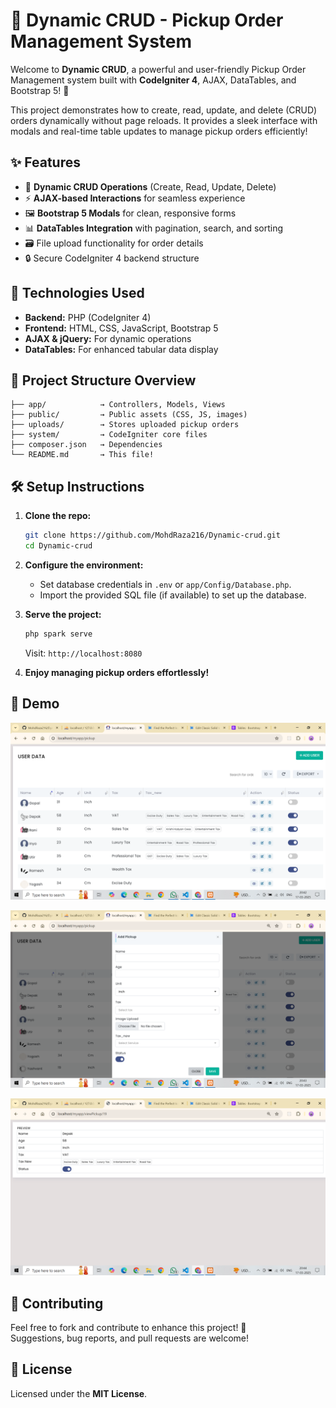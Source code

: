 # 🚀 Dynamic CRUD - Pickup Order Management System

Welcome to **Dynamic CRUD**, a powerful and user-friendly Pickup Order Management system built with **CodeIgniter 4**, AJAX, DataTables, and Bootstrap 5! 🎉

This project demonstrates how to create, read, update, and delete (CRUD) orders dynamically without page reloads. It provides a sleek interface with modals and real-time table updates to manage pickup orders efficiently!

## ✨ Features

- 📄 **Dynamic CRUD Operations** (Create, Read, Update, Delete)
- ⚡ **AJAX-based Interactions** for seamless experience
- 🖼️ **Bootstrap 5 Modals** for clean, responsive forms
- 📊 **DataTables Integration** with pagination, search, and sorting
- 🗃️ File upload functionality for order details
- 🔒 Secure CodeIgniter 4 backend structure

## 🚀 Technologies Used

- **Backend:** PHP (CodeIgniter 4)
- **Frontend:** HTML, CSS, JavaScript, Bootstrap 5
- **AJAX & jQuery:** For dynamic operations
- **DataTables:** For enhanced tabular data display

## 📂 Project Structure Overview

```
├── app/            → Controllers, Models, Views
├── public/         → Public assets (CSS, JS, images)
├── uploads/        → Stores uploaded pickup orders
├── system/         → CodeIgniter core files
├── composer.json   → Dependencies
└── README.md       → This file!
```

## 🛠️ Setup Instructions

1. **Clone the repo:**
   ```bash
   git clone https://github.com/MohdRaza216/Dynamic-crud.git
   cd Dynamic-crud
   ```

2. **Configure the environment:**
   - Set database credentials in `.env` or `app/Config/Database.php`.
   - Import the provided SQL file (if available) to set up the database.

3. **Serve the project:**
   ```bash
   php spark serve
   ```
   Visit: `http://localhost:8080`

4. **Enjoy managing pickup orders effortlessly!**

## 📸 Demo

![alt text](image.png)

![alt text](image-1.png)

![alt text](image-2.png)

## 🤝 Contributing

Feel free to fork and contribute to enhance this project! 🚀  
Suggestions, bug reports, and pull requests are welcome!

## 📜 License

Licensed under the **MIT License**.